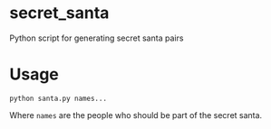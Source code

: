 secret_santa
============

Python script for generating secret santa pairs

# Usage

    python santa.py names...

Where `names` are the people who should be part of the secret santa.
